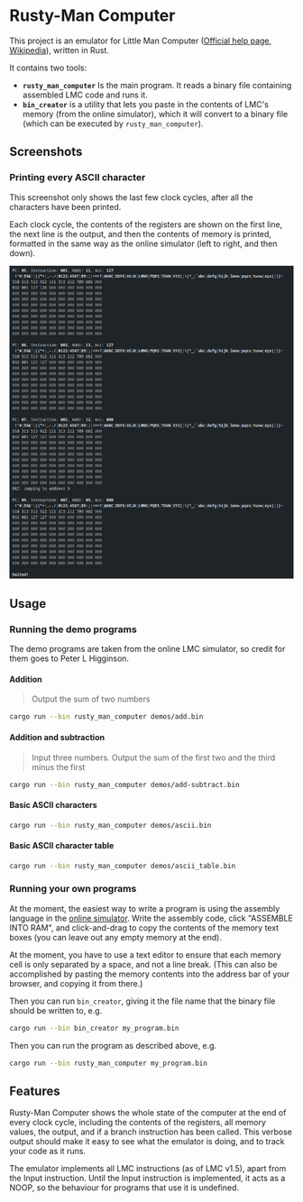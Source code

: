# Rusty-Man Computer

This project is an emulator for Little Man Computer ([Official help page](https://peterhigginson.co.uk/lmc/help_new.html), [Wikipedia](https://en.wikipedia.org/wiki/Little_man_computer)), written in Rust.

It contains two tools:

- **`rusty_man_computer`** Is the main program. It reads a binary file containing assembled LMC code and runs it.
- **`bin_creator`** is a utility that lets you paste in the contents of LMC's memory (from the online simulator), which it will convert to a binary file (which can be executed by `rusty_man_computer`).

## Screenshots

### Printing every ASCII character

This screenshot only shows the last few clock cycles, after all the characters have been printed.

Each clock cycle, the contents of the registers are shown on the first line, the next line is the output, and then the contents of memory is printed, formatted in the same way as the online simulator (left to right, and then down).

![Screenshot of some of the output from the emulator running in a terminal](assets/terminal-demo-1.png)

## Usage

### Running the demo programs

The demo programs are taken from the online LMC simulator, so credit for them goes to Peter L Higginson.

#### Addition

> Output the sum of two numbers

```bash
cargo run --bin rusty_man_computer demos/add.bin
```

#### Addition and subtraction

> Input three numbers.
> Output the sum of the first two
> and the third minus the first

```bash
cargo run --bin rusty_man_computer demos/add-subtract.bin
```

#### Basic ASCII characters

```bash
cargo run --bin rusty_man_computer demos/ascii.bin
```

#### Basic ASCII character table

```bash
cargo run --bin rusty_man_computer demos/ascii_table.bin
```

### Running your own programs

At the moment, the easiest way to write a program is using the assembly language in the [online simulator](https://peterhigginson.co.uk/lmc/). Write the assembly code, click "ASSEMBLE INTO RAM", and click-and-drag to copy the contents of the memory text boxes (you can leave out any empty memory at the end).

At the moment, you have to use a text editor to ensure that each memory cell is only separated by a space, and not a line break. (This can also be accomplished by pasting the memory contents into the address bar of your browser, and copying it from there.)

Then you can run `bin_creator`, giving it the file name that the binary file should be written to, e.g.

```bash
cargo run --bin bin_creator my_program.bin
```

Then you can run the program as described above, e.g.

```bash
cargo run --bin rusty_man_computer my_program.bin
```

## Features

Rusty-Man Computer shows the whole state of the computer at the end of every clock cycle, including the contents of the registers, all memory values, the output, and if a branch instruction has been called. This verbose output should make it easy to see what the emulator is doing, and to track your code as it runs.

The emulator implements all LMC instructions (as of LMC v1.5), apart from the Input instruction. Until the Input instruction is implemented, it acts as a NOOP, so the behaviour for programs that use it is undefined.
